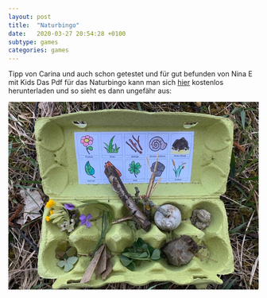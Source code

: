 ```yaml
---
layout: post
title:  "Naturbingo"
date:   2020-03-27 20:54:28 +0100
subtype: games
categories: games
---
```


Tipp von Carina und auch schon getestet und für gut befunden von Nina E mit Kids
Das Pdf für das Naturbingo kann man sich [hier](https://shesmile.de/shop/e-books-dateien/basteln/natur-bingo-fuer-kinder-druckvorlagen-und-spielideen) kostenlos herunterladen
und so sieht es dann ungefähr aus:

![Naturbingo](/images/Naturbingo.jpg)